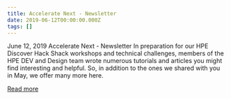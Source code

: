 ```yaml
---
title: Accelerate Next - Newsletter
date: 2019-06-12T00:00:00.000Z
tags: []
---
```


June 12, 2019
Accelerate Next - Newsletter
In preparation for our HPE Discover Hack Shack workshops and technical challenges, members of the HPE DEV and Design team wrote numerous tutorials and articles you might find interesting and helpful. So, in addition to the ones we shared with you in May, we offer many more here.

[Read more](https://developer.hpe.com/newsletter/jun-2019/)